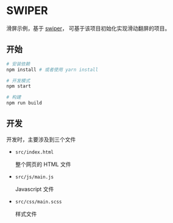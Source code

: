 # SWIPER

滑屏示例，基于 [swiper](swiper-repo)， 可基于该项目初始化实现滑动翻屏的项目。

## 开始

```bash
# 安装依赖
npm install # 或者使用 yarn install

# 开发模式
npm start

# 构建
npm run build
```

## 开发  

开发时，主要涉及到三个文件

- `src/index.html`

    整个网页的 HTML 文件

- `src/js/main.js`

    Javascript 文件

- `src/css/main.scss`

    样式文件

[swiper-repo]: https://github.com/nolimits4web/Swiper
